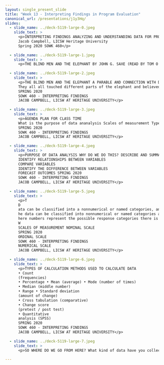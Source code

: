 ```yaml
---
layout: single_present_slide
title: "Week 13 - Interpreting Findings in Program Evaluation"
canonical_url: /presentations/j1y3Hq/
slides:
  - slide_name: ../deck-5119-large-0.jpeg
    slide_text: >
      <p>INTERPRETING FINDINGS ANALYZING AND UNDERSTANDING DATA FOR PROGRAM EVALUATION
      Jacob Campbell, LICSW Heritage University
      Spring 2020 SOWK 460</p>
      
  - slide_name: ../deck-5119-large-1.jpeg
    slide_text: >
      <p>THE BLIND MEN AND THE ELEPHANT BY JOHN G. SAXE (READ BY TOM O’BEDLAM) HTTPS://YOUTU.BE/BJVBQEFNXIW</p>
      
  - slide_name: ../deck-5119-large-2.jpeg
    slide_text: >
      <p>THE BLIND MEN AND THE ELEPHANT A PARABLE AND CONNECTION WITH DATA ANALYSIS
      They all all touched different parts of the elephant and believed that they were
      SPRING 2020
      SOWK 460 - INTERPRETING FINDINGS
      JACOB CAMPBELL, LICSW AT HERITAGE UNIVERSITY</p>
      
  - slide_name: ../deck-5119-large-3.jpeg
    slide_text: >
      <p>AGENDA PLAN FOR CLASS TIME
      What is the purpose of data ananalysis Scales of measurement Types of calculation How we implement it for program evaluation
      SPRING 2020
      SOWK 460 - INTERPRETING FINDINGS
      JACOB CAMPBELL, LICSW AT HERITAGE UNIVERSITY</p>
      
  - slide_name: ../deck-5119-large-4.jpeg
    slide_text: >
      <p>PURPOSE OF DATA ANALYSIS WHY DO WE DO THIS? DESCRIBE AND SUMMARIZE THE DATA
      IDENTIFY RELATIONSHIPS BETWEEN VARIABLES
      COMPARE VARIABLES
      IDENTIFY THE DIFFERENCE BETWEEN VARIABLES
      FORECAST OUTCOMES SPRING 2020
      SOWK 460 - INTERPRETING FINDINGS
      JACOB CAMPBELL, LICSW AT HERITAGE UNIVERSITY</p>
      
  - slide_name: ../deck-5119-large-5.jpeg
    slide_text: >
      <p>T
      D
      ata can be classified into a nonnumerical or named categories, and the order in which these categories can be written or asked is arbitrary.
      he data can be classified into nonnumerical or named categories an inherent order exists among the response categories. Ordinal scales are seen in questions that call for ratings of quality (for example, very good, good, fair, poor, very poor) and agreement (for example, strongly agree, agree, disagree, strongly disagree).
      here numbers represent the possible response categories there is a natural ranking of the categories zero on the scale has meaning there is a quantifiable difference within categories and between consecutive categories.
      W
      SCALES OF MEASUREMENT NOMINAL SCALE
      SPRING 2020
      ORDINAL SCALE
      SOWK 460 - INTERPRETING FINDINGS
      NUMERICAL SCALE
      JACOB CAMPBELL, LICSW AT HERITAGE UNIVERSITY</p>
      
  - slide_name: ../deck-5119-large-6.jpeg
    slide_text: >
      <p>TYPES OF CALCULATION METHODS USED TO CALCULATE DATA
      • Count
      (frequencies)
      • Percentage • Mean (average) • Mode (number of times)
      • Median (middle number)
      • Range • Standard deviation
      (amount of change)
      • Cross tabulation (comparative)
      • Change score
      (pretest / post test)
      • Quantitative
      analysis (SPSS)
      SPRING 2020
      SOWK 460 - INTERPRETING FINDINGS
      JACOB CAMPBELL, LICSW AT HERITAGE UNIVERSITY</p>
      
  - slide_name: ../deck-5119-large-7.jpeg
    slide_text: >
      <p>SO WHERE DO WE GO FROM HERE? What kind of data have you collected How are you analyzing it Technical support</p>
      
---
```

